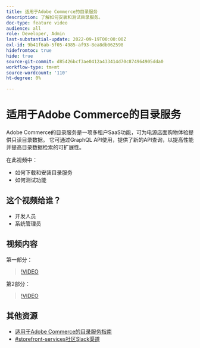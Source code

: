 ```yaml
---
title: 适用于Adobe Commerce的目录服务
description: 了解如何安装和测试目录服务。
doc-type: feature video
audience: all
role: Developer, Admin
last-substantial-update: 2022-09-19T00:00:00Z
exl-id: 9b41f6ab-5f05-4985-af93-8ea8db062598
hidefromtoc: true
hide: true
source-git-commit: d85426bcf3ae0412a433414d70c874964905dda0
workflow-type: tm+mt
source-wordcount: '110'
ht-degree: 0%

---
```


# 适用于Adobe Commerce的目录服务

Adobe Commerce的目录服务是一项多租户SaaS功能，可为电源店面购物体验提供只读目录数据。 它可通过GraphQL API使用，提供了新的API查询，以提高性能并提高目录数据检索的可扩展性。

在此视频中：

- 如何下载和安装目录服务
- 如何测试功能

## 这个视频给谁？

- 开发人员
- 系统管理员

## 视频内容

第一部分：

>[!VIDEO](https://video.tv.adobe.com/v/3415599?quality=12&learn=on)

第2部分：

>[!VIDEO](https://video.tv.adobe.com/v/3415600?quality=12&learn=on)

## 其他资源

- [适用于Adobe Commerce的目录服务指南](https://experienceleague.adobe.com/docs/commerce-merchant-services/catalog-service/guide-overview.html)
- [#storefront-services社区Slack渠道](https://magentocommeng.slack.com/?redir=%2Farchives%2FC03HVPG8RS4)

